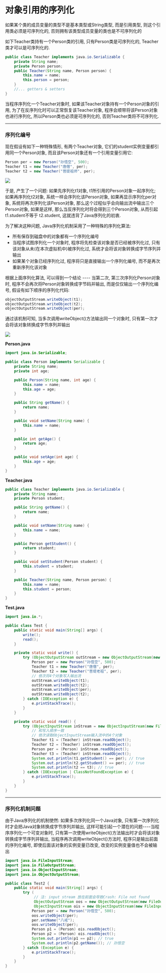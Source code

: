 # 对象引用的序列化

如果某个类的成员变量的类型不是基本类型或String类型, 而是引用类型, 则这个引用类必须是可序列化的, 否则拥有该类型成员变量的类也是不可序列化的  

如下Teacher类持有一个Person类的引用, 只有Person类是可序列化的, Teacher类才可以是可序列化的.  

```java
public class Teacher implements java.io.Serializable {
    private String name;
    private Person person;
    public Teacher(String name, Person person) {
        this.name = name;
        this.person = person;
    }
    //... getters & setters
}
```

当程序序列化一个Teacher对象时, 如果该Teacher对象持有一个Person对象的引用, 为了在反序列化时可以正常恢复该Teacher对象, 程序会顺带将该Person对象也进行序列化, 所以Person类也必须是可序列化的, 否则Teacher类将不可序列化.  

---------------------------------------

### 序列化编号  

现在假设有如下一种特殊情形, 有两个Teacher对象, 它们的student实例变量都引用同一个Person对象, 而且该Person对象还有一个引用变量引用它:  

```java
Person per = new Person("孙悟空", 500);
Teacher t1 = new Teacher("唐僧", per);
Teacher t2 = new Teacher("菩提祖师", per);
```

![](images/1.png)  

于是, 产生了一个问题: 如果先序列化t1对象, t1所引用的Person对象一起序列化; 如果再序列化t2对象, 系统一样会序列化该Person对象, 如果再显示序列化per对象, 系统将再次序列化该Person对象, 那么这个过程似乎会向输出流中输出三个Person对象, 如果是这样, 那么当反序列化时将会得到三个Person对象, 从而引起t1.student不等于 t2.student, 这就违背了Java序列化的初衷.  

为了解决这种问题, Java序列化机制采用了一种特殊的序列化算法:  
- 所有保存到磁盘中的对象都有一个序列化编号
- 当程序试图序列化一个对象时, 程序将先检查该对象是否已经被序列化过, 只有该对象从未(在本次虚拟机中)被序列化过, 系统才会将该对象转换成字节序列并输出   
- 如果某个对象已经序列化过, 程序将只是直接输出一个序列化编号, 而不是再次重新序列化该对象  

根据上面序列化算法, 可以得到一个结论 ---- 当第二次, 第三次序列化Person对象时, 程序不会再次将Person对象转换成字节码并输出, 而是仅仅输出一个序列化编号, 假设有如下顺序的序列化代码:  

```java
objectOutputStream.writeObject(t1);
objectOutputStream.writeObject(t2);
objectOutputStream.writeObject(per);
```

通过该机制可知, 当多次调用writeObject()方法输出同一个对象时, 只有第一次才会将该对象转换成字节序列并输出  

![](images/2.png)

**Person.java**

```java
import java.io.Serializable;

public class Person implements Serializable {
    private String name;
    private int age;

    public Person(String name, int age) {
        this.name = name;
        this.age = age;
    }

    public String getName() {
        return name;
    }

    public void setName(String name) {
        this.name = name;
    }

    public int getAge() {
        return age;
    }

    public void setAge(int age) {
        this.age = age;
    }
}
```

**Teacher.java**  
```java
public class Teacher implements java.io.Serializable {
    private String name;
    private Person student;

    public String getName() {
        return name;
    }

    public void setName(String name) {
        this.name = name;
    }

    public Person getStudent() {
        return student;
    }

    public void setStudent(Person student) {
        this.student = student;
    }

    public Teacher(String name, Person person) {
        this.name = name;
        this.student = person;
    }
}
```

**Test.java**  
```java
import java.io.*;

public class Test {
    public static void main(String[] args) {
        write();
        read();
    }

    private static void write() {
        try (ObjectOutputStream outStream = new ObjectOutputStream(new FileOutputStream("teacher.txt"))) {
            Person per = new Person("孙悟空", 500);
            Teacher t1 = new Teacher("唐僧", per);
            Teacher t2 = new Teacher("菩堤老祖", per);
            // 依次将4个对象写入输出流
            outStream.writeObject(t1);
            outStream.writeObject(t2);
            outStream.writeObject(per);
            outStream.writeObject(t2);
        } catch (IOException e) {
            e.printStackTrace();
        }
    }

    private static void read() {
        try (ObjectInputStream inStream = new ObjectInputStream(new FileInputStream("teacher.txt"))) {
            // 和写入顺序一致
            // 依次读取ObjectInputStream输入流中的4个对象
            Teacher t1 = (Teacher) inStream.readObject();
            Teacher t2 = (Teacher) inStream.readObject();
            Person per = (Person) inStream.readObject();
            Teacher t3 = (Teacher) inStream.readObject();
            System.out.println(t1.getStudent() == per); // true
            System.out.println(t2.getStudent() == per); // true
            System.out.println(t2 == t3); // true
        } catch (IOException | ClassNotFoundException e) {
            e.printStackTrace();
        }
    }
}
```

---------------------------------------

### 序列化机制问题  

由于Java序列化的机制使然: 如果多次序列化同一个Java对象, 只有第一次序列化时才会把Java对象转换成字节序列并输出, 这样可能引起一个潜在的问题----当程序序列化一个可变对象时, 只有第一次使用writeObject()方法输出时才会将该对象转换成字节序列并输出, 当程序再次调用writeObject()方法时, 程序只是输出前面的序列化编号, 即使后面该对象的实例变量已改变, 改变的实例变量值也不会被输出  

```java
import java.io.FileInputStream;
import java.io.FileOutputStream;
import java.io.ObjectInputStream;
import java.io.ObjectOutputStream;

public class Test2 {
    public static void main(String[] args) {
        try (
             // 注: input stream 放在前面会导致Crash: File not found
             ObjectOutputStream oos = new ObjectOutputStream(new FileOutputStream("mutable.txt"));
             ObjectInputStream ois = new ObjectInputStream(new FileInputStream("mutable.txt"))) {
            Person per = new Person("孙悟空", 500);
            oos.writeObject(per);
            per.setName("八戒");
            oos.writeObject(per);
            Person p1 = (Person) ois.readObject();
            Person p2 = (Person) ois.readObject();
            System.out.println(p1 == p2); // true
            System.out.println(p2.getName()); // 孙悟空
        } catch (Exception e) {
            e.printStackTrace();
        }
    }
}
```

